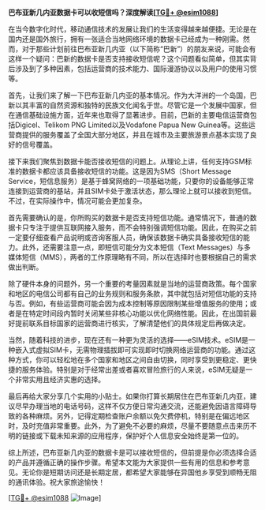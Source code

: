**巴布亚新几内亚数据卡可以收短信吗？深度解读[[TG💪+ @esim1088](https://t.me/s/esim1088)]**

在当今数字化时代，移动通信技术的发展让我们的生活变得越来越便捷。无论是在国内还是国外旅行，拥有一张适合当地网络环境的数据卡已经成为一种刚需。然而，对于那些计划前往巴布亚新几内亚（以下简称“巴新”）的朋友来说，可能会有这样一个疑问：巴新的数据卡是否支持接收短信呢？这个问题看似简单，但其实背后涉及到了多种因素，包括运营商的技术能力、国际漫游协议以及用户的使用习惯等。

首先，让我们来了解一下巴布亚新几内亚的基本情况。作为大洋洲的一个岛国，巴新以其丰富的自然资源和独特的民族文化闻名于世。尽管它是一个发展中国家，但在通信基础设施方面，近年来也取得了显著进步。目前，巴新的主要电信运营商包括Digicel、Telikom PNG Limited以及Vodafone Papua New Guinea等。这些运营商提供的服务覆盖了全国大部分地区，并且在城市及主要旅游景点基本实现了良好的信号覆盖。

接下来我们聚焦到数据卡能否接收短信的问题上。从理论上讲，任何支持GSM标准的数据卡都应该具备接收短信的功能。这是因为SMS（Short Message Service，短信息服务）是基于蜂窝网络的一项基础功能，只要你的设备能够正常连接到运营商的基站，并且SIM卡处于激活状态，那么理论上就可以接收到短信。不过，在实际操作中，情况可能会更加复杂。

首先需要确认的是，你所购买的数据卡是否支持短信功能。通常情况下，普通的数据卡只专注于提供互联网接入服务，而不会特别强调短信功能。因此，在购买之前一定要仔细查看产品说明或咨询客服人员，确保该数据卡确实具备接收短信的能力。此外，还需要注意一点，即短信可能分为文本短信（Text Messages）与多媒体短信（MMS），两者的工作原理略有不同，所以在选择时也要根据自己的需求做出判断。

除了硬件本身的问题外，另一个重要的考量因素就是当地的运营商政策。每个国家和地区的电信公司都有自己的业务规则和服务条款，其中就包括对短信功能的支持与否。例如，有些运营商可能会因为成本控制等原因限制某些增值服务的使用；或者是在特定时间段内暂时关闭某些非核心功能以优化网络性能。因此，在出国前最好提前联系目标国家的运营商进行核实，了解清楚他们的具体规定后再做决定。

当然，随着科技的进步，现在还有一种更为灵活的选择——eSIM技术。eSIM是一种嵌入式虚拟SIM卡，无需物理插拔即可实现即时切换网络运营商的功能。通过这种方式，你可以轻松地在多个国家和地区之间自由切换，同时享受到更稳定、更快捷的服务体验。特别是对于经常出差或者喜欢冒险旅行的人来说，eSIM无疑是一个非常实用且经济实惠的选择。

最后再给大家分享几个实用的小贴士。如果你打算长期居住在巴布亚新几内亚，建议尽早办理当地的电话号码，这样不仅方便日常沟通交流，还能避免因语言障碍导致的各种麻烦。另外，记得定期检查账户余额以免欠费停机，特别是在偏远地区时，及时充值非常重要。此外，为了避免不必要的麻烦，尽量不要随意点击来历不明的链接或下载未知来源的应用程序，保护好个人信息安全始终是第一位的。

综上所述，巴布亚新几内亚的数据卡是可以接收短信的，但前提是你必须选择合适的产品并遵循正确的操作步骤。希望本文能为大家提供一些有用的信息和参考意见。无论你是短期访问还是长期定居，都希望大家能够在异国他乡享受到顺畅无阻的通讯体验。祝大家旅途愉快！

[[TG💪+ @esim1088](https://t.me/s/esim1088) ![Image](https://i.postimg.cc/4NQfJmqS/Snipaste-2025-05-13-00-14-12.png)]
